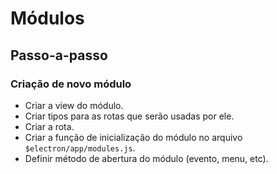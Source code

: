 # Módulos

## Passo-a-passo

### Criação de novo módulo
- Criar a view do módulo.
- Criar tipos para as rotas que serão usadas por ele.
- Criar a rota.
- Criar a função de inicialização do módulo no arquivo `$electron/app/modules.js`.
- Definir método de abertura do módulo (evento, menu, etc).